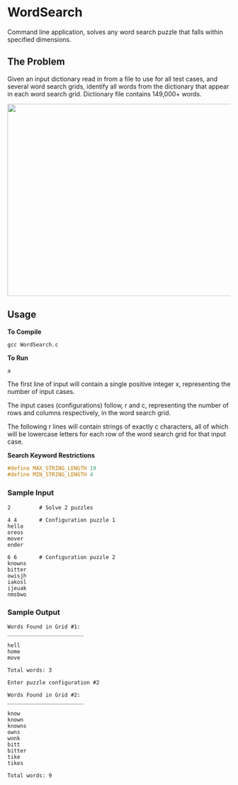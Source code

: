 # WordSearch

Command line application, solves any word search puzzle that falls within specified dimensions. 

## The Problem

Given an input dictionary read in from a file to use for all test cases, and several word 
search grids, identify all words from the dictionary that appear in each word search grid. 
Dictionary file contains 149,000+ words.

<p align="center">
  <img width="890" height="434" src="http://appham.com/wp-content/uploads/2013/10/twisty-featured-big-890x434.png">
</p>

## Usage 

**To Compile**
```
gcc WordSearch.c
```

**To Run**
```
a
```

The first line of input will contain a single positive integer x, representing the number of input cases.

The input cases (configurations) follow, r and c, representing the number of rows and columns respectively, in the word search grid.

The following r lines will contain strings of exactly c characters, all of which will be lowercase letters for each row of the word search grid for that input case.

**Search Keyword Restrictions**
```c
#define MAX_STRING_LENGTH 19
#define MIN_STRING_LENGTH 4
```


### Sample Input

```
2         # Solve 2 puzzles

4 4       # Configuration puzzle 1
hello
oreos
mover
ender

6 6       # Configuration puzzle 2 
knowns 
bitter
owisjh
iakosl
ijeuak
nmsbwo
```

### Sample Output

```
Words Found in Grid #1:
________________________

hell
home
move

Total words: 3

Enter puzzle configuration #2

Words Found in Grid #2:
________________________

know
known
knowns
owns
wonk
bitt
bitter
tike
tikes

Total words: 9
```
